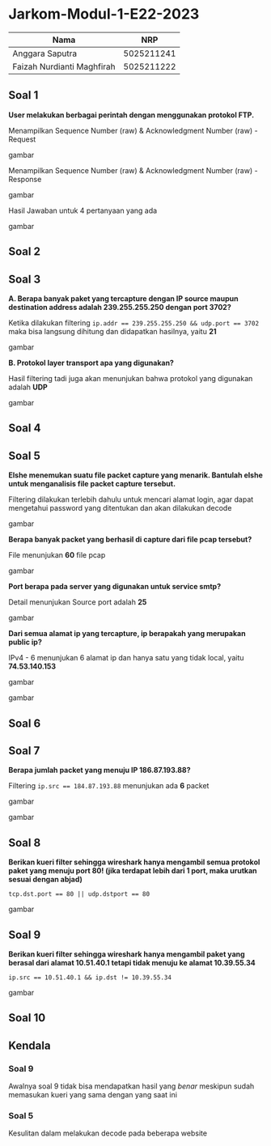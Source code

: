 # Jarkom-Modul-1-E22-2023

| Nama                       | NRP        |
| -------------------------- | ---------- |
| Anggara Saputra            | 5025211241 |
| Faizah Nurdianti Maghfirah | 5025211222 |

## Soal 1

**User melakukan berbagai perintah dengan menggunakan protokol FTP.**

Menampilkan Sequence Number (raw) & Acknowledgment Number (raw) - Request

gambar

Menampilkan Sequence Number (raw) & Acknowledgment Number (raw) - Response

gambar

Hasil Jawaban untuk 4 pertanyaan yang ada

gambar

## Soal 2

## Soal 3

**A. Berapa banyak paket yang tercapture dengan IP source maupun destination address adalah 239.255.255.250 dengan port 3702?** 

Ketika dilakukan filtering `ip.addr == 239.255.255.250 && udp.port == 3702` maka bisa langsung dihitung dan didapatkan hasilnya, yaitu **21**

gambar

**B. Protokol layer transport apa yang digunakan?**

Hasil filtering tadi juga akan menunjukan bahwa protokol yang digunakan adalah **UDP**

gambar

## Soal 4

## Soal 5

**Elshe menemukan suatu file packet capture yang menarik. Bantulah elshe untuk menganalisis file packet capture tersebut.**

Filtering dilakukan terlebih dahulu untuk mencari alamat login, agar dapat mengetahui password yang ditentukan dan akan dilakukan decode

gambar

**Berapa banyak packet yang berhasil di capture dari file pcap tersebut?**

File menunjukan **60** file pcap

gambar

**Port berapa pada server yang digunakan untuk service smtp?**

Detail menunjukan Source port adalah **25**

gambar

**Dari semua alamat ip yang tercapture, ip berapakah yang merupakan public ip?** 

IPv4 - 6 menunjukan 6 alamat ip dan hanya satu yang tidak local, yaitu **74.53.140.153**

gambar

gambar

## Soal 6

## Soal 7

**Berapa jumlah packet yang menuju IP 186.87.193.88?**

Filtering `ip.src == 184.87.193.88` menunjukan ada **6** packet

gambar

gambar

## Soal 8

**Berikan kueri filter sehingga wireshark hanya mengambil semua protokol paket yang menuju port 80! (jika terdapat lebih dari 1 port, maka urutkan sesuai dengan abjad)**

`tcp.dst.port == 80 || udp.dstport == 80`

gambar

## Soal 9

**Berikan kueri filter sehingga wireshark hanya mengambil paket yang berasal dari alamat 10.51.40.1 tetapi tidak menuju ke alamat 10.39.55.34**

`ip.src == 10.51.40.1 && ip.dst != 10.39.55.34`

gambar

## Soal 10

## Kendala

### Soal 9

Awalnya soal 9 tidak bisa mendapatkan hasil yang *benar* meskipun sudah memasukan kueri yang sama dengan yang saat ini

### Soal 5

Kesulitan dalam melakukan decode pada beberapa website
